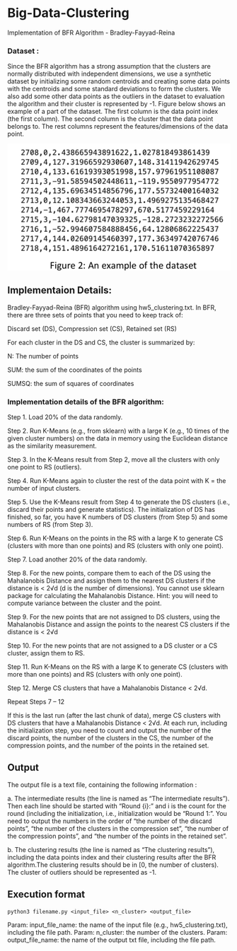 # Big-Data-Clustering
Implementation of BFR Algorithm - Bradley-Fayyad-Reina

### Dataset : 
Since the BFR algorithm has a strong assumption that the clusters are normally distributed with independent dimensions, we use a synthetic dataset by initializing some random centroids and creating some data points with the centroids and some standard deviations to form the clusters. We also add some other data points as the outliers in the dataset to evaluation the algorithm and their cluster is represented by -1. Figure below shows an example of a part of the dataset. The first column is the data point index (the first column). 
The second column is the cluster that the data point belongs to. The rest columns represent the features/dimensions of the data point.

![Formula](https://github.com/MiloniS-Shah/Big-Data-Clustering/blob/master/input_data.png)

## Implementaion Details:

Bradley-Fayyad-Reina (BFR) algorithm using hw5_clustering.txt.
In BFR, there are three sets of points that you need to keep track of:

Discard set (DS), Compression set (CS), Retained set (RS)

For each cluster in the DS and CS, the cluster is summarized by:

N: The number of points

SUM: the sum of the coordinates of the points

SUMSQ: the sum of squares of coordinates 

### Implementation details of the BFR algorithm: 

Step 1. Load 20% of the data randomly.

Step 2. Run K-Means (e.g., from sklearn) with a large K (e.g., 10 times of the given cluster numbers)
on the data in memory using the Euclidean distance as the similarity measurement.

Step 3. In the K-Means result from Step 2, move all the clusters with only one point to RS (outliers).

Step 4. Run K-Means again to cluster the rest of the data point with K = the number of input clusters.

Step 5. Use the K-Means result from Step 4 to generate the DS clusters (i.e., discard their points and
generate statistics).
The initialization of DS has finished, so far, you have K numbers of DS clusters (from Step 5) and some
numbers of RS (from Step 3).

Step 6. Run K-Means on the points in the RS with a large K to generate CS (clusters with more than one
points) and RS (clusters with only one point).

Step 7. Load another 20% of the data randomly.

Step 8. For the new points, compare them to each of the DS using the Mahalanobis Distance and assign
them to the nearest DS clusters if the distance is < 2√d (d is the number of dimensions).
You cannot use sklearn package for calculating the Mahalanobis Distance. Hint: you will need to compute
variance between the cluster and the point.

Step 9. For the new points that are not assigned to DS clusters, using the Mahalanobis Distance and assign
the points to the nearest CS clusters if the distance is < 2√d

Step 10. For the new points that are not assigned to a DS cluster or a CS cluster, assign them to RS.

Step 11. Run K-Means on the RS with a large K to generate CS (clusters with more than one points) and RS
(clusters with only one point).

Step 12. Merge CS clusters that have a Mahalanobis Distance < 2√d.

Repeat Steps 7 – 12

If this is the last run (after the last chunk of data), merge CS clusters with DS clusters that have a
Mahalanobis Distance < 2√d.
At each run, including the initialization step, you need to count and output the number of the discard
points, the number of the clusters in the CS, the number of the compression points, and the number of
the points in the retained set. 

## Output

The output file is a text file, containing the following information :

a. The intermediate results (the line is named as “The intermediate results”). Then each line should be
started with “Round {i}:” and i is the count for the round (including the initialization, i.e., initialization
would be “Round 1:”. You need to output the numbers in the order of “the number of the discard points”,
“the number of the clusters in the compression set”, “the number of the compression points”, and “the
number of the points in the retained set”.

b. The clustering results (the line is named as “The clustering results”), including the data points index and
their clustering results after the BFR algorithm.The clustering results should be in [0, the number of
clusters). The cluster of outliers should be represented as -1. 

## Execution format
```
python3 filename.py <input_file> <n_cluster> <output_file>
```

Param: input_file_name: the name of the input file (e.g., hw5_clustering.txt), including the file path.
Param: n_cluster: the number of the clusters.
Param: output_file_name: the name of the output txt file, including the file path.
